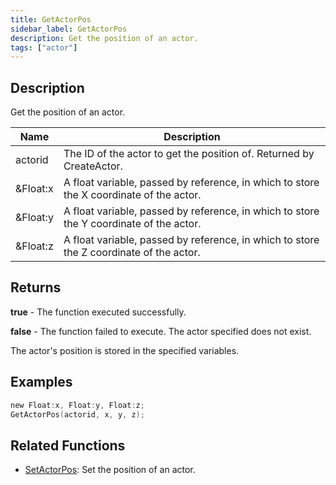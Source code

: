 ```yaml
---
title: GetActorPos
sidebar_label: GetActorPos
description: Get the position of an actor.
tags: ["actor"]
---
```


<VersionWarn version='SA-MP 0.3.7' />

## Description

Get the position of an actor.

| Name     | Description                                                                             |
| -------- | --------------------------------------------------------------------------------------- |
| actorid  | The ID of the actor to get the position of. Returned by CreateActor.                    |
| &Float:x | A float variable, passed by reference, in which to store the X coordinate of the actor. |
| &Float:y | A float variable, passed by reference, in which to store the Y coordinate of the actor. |
| &Float:z | A float variable, passed by reference, in which to store the Z coordinate of the actor. |

## Returns

**true** - The function executed successfully.

**false** - The function failed to execute. The actor specified does not exist.

The actor's position is stored in the specified variables.

## Examples

```c
new Float:x, Float:y, Float:z;
GetActorPos(actorid, x, y, z);
```

## Related Functions

- [SetActorPos](SetActorPos): Set the position of an actor.
